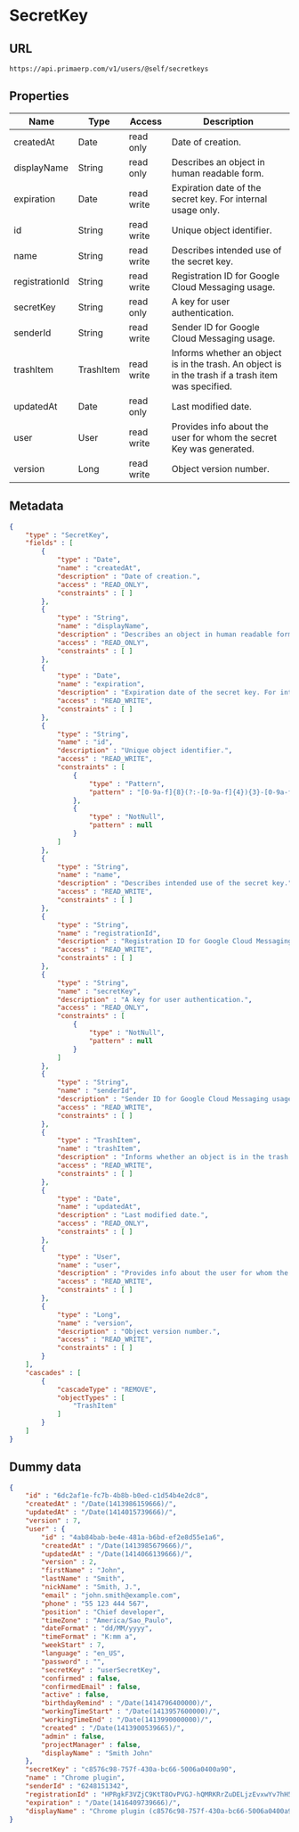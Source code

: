 SecretKey
==

## URL

	https://api.primaerp.com/v1/users/@self/secretkeys

## Properties

| Name           | Type      | Access     | Description                                                                                         |
|----------------|-----------|------------|-----------------------------------------------------------------------------------------------------|
| createdAt      | Date      | read only  | Date of creation.                                                                                   |
| displayName    | String    | read only  | Describes an object in human readable form.                                                         |
| expiration     | Date      | read write | Expiration date of the secret key. For internal usage only.                                         |
| id             | String    | read write | Unique object identifier.                                                                           |
| name           | String    | read write | Describes intended use of the secret key.                                                           |
| registrationId | String    | read write | Registration ID for Google Cloud Messaging usage.                                                   |
| secretKey      | String    | read only  | A key for user authentication.                                                                      |
| senderId       | String    | read write | Sender ID for Google Cloud Messaging usage.                                                         |
| trashItem      | TrashItem | read write | Informs whether an object is in the trash. An object is in the trash if a trash item was specified. |
| updatedAt      | Date      | read only  | Last modified date.                                                                                 |
| user           | User      | read write | Provides info about the user for whom the secret Key was generated.                                 |
| version        | Long      | read write | Object version number.                                                                              |

## Metadata

```JSON
{
	"type" : "SecretKey",
	"fields" : [
		{
			"type" : "Date",
			"name" : "createdAt",
			"description" : "Date of creation.",
			"access" : "READ_ONLY",
			"constraints" : [ ]
		},
		{
			"type" : "String",
			"name" : "displayName",
			"description" : "Describes an object in human readable form.",
			"access" : "READ_ONLY",
			"constraints" : [ ]
		},
		{
			"type" : "Date",
			"name" : "expiration",
			"description" : "Expiration date of the secret key. For internal usage only.",
			"access" : "READ_WRITE",
			"constraints" : [ ]
		},
		{
			"type" : "String",
			"name" : "id",
			"description" : "Unique object identifier.",
			"access" : "READ_WRITE",
			"constraints" : [
				{
					"type" : "Pattern",
					"pattern" : "[0-9a-f]{8}(?:-[0-9a-f]{4}){3}-[0-9a-f]{12}"
				},
				{
					"type" : "NotNull",
					"pattern" : null
				}
			]
		},
		{
			"type" : "String",
			"name" : "name",
			"description" : "Describes intended use of the secret key.",
			"access" : "READ_WRITE",
			"constraints" : [ ]
		},
		{
			"type" : "String",
			"name" : "registrationId",
			"description" : "Registration ID for Google Cloud Messaging usage.",
			"access" : "READ_WRITE",
			"constraints" : [ ]
		},
		{
			"type" : "String",
			"name" : "secretKey",
			"description" : "A key for user authentication.",
			"access" : "READ_ONLY",
			"constraints" : [
				{
					"type" : "NotNull",
					"pattern" : null
				}
			]
		},
		{
			"type" : "String",
			"name" : "senderId",
			"description" : "Sender ID for Google Cloud Messaging usage.",
			"access" : "READ_WRITE",
			"constraints" : [ ]
		},
		{
			"type" : "TrashItem",
			"name" : "trashItem",
			"description" : "Informs whether an object is in the trash. An object is in the trash if a trash item was specified.",
			"access" : "READ_WRITE",
			"constraints" : [ ]
		},
		{
			"type" : "Date",
			"name" : "updatedAt",
			"description" : "Last modified date.",
			"access" : "READ_ONLY",
			"constraints" : [ ]
		},
		{
			"type" : "User",
			"name" : "user",
			"description" : "Provides info about the user for whom the secret Key was generated.",
			"access" : "READ_WRITE",
			"constraints" : [ ]
		},
		{
			"type" : "Long",
			"name" : "version",
			"description" : "Object version number.",
			"access" : "READ_WRITE",
			"constraints" : [ ]
		}
	],
	"cascades" : [
		{
			"cascadeType" : "REMOVE",
			"objectTypes" : [
				"TrashItem"
			]
		}
	]
}
```

## Dummy data

```JSON
{
	"id" : "6dc2af1e-fc7b-4b8b-b0ed-c1d54b4e2dc8",
	"createdAt" : "/Date(1413986159666)/",
	"updatedAt" : "/Date(1414015739666)/",
	"version" : 7,
	"user" : {
		"id" : "4ab84bab-be4e-481a-b6bd-ef2e8d55e1a6",
		"createdAt" : "/Date(1413985679666)/",
		"updatedAt" : "/Date(1414066139666)/",
		"version" : 2,
		"firstName" : "John",
		"lastName" : "Smith",
		"nickName" : "Smith, J.",
		"email" : "john.smith@example.com",
		"phone" : "55 123 444 567",
		"position" : "Chief developer",
		"timeZone" : "America/Sao_Paulo",
		"dateFormat" : "dd/MM/yyyy",
		"timeFormat" : "K:mm a",
		"weekStart" : 7,
		"language" : "en_US",
		"password" : "",
		"secretKey" : "userSecretKey",
		"confirmed" : false,
		"confirmedEmail" : false,
		"active" : false,
		"birthdayRemind" : "/Date(1414796400000)/",
		"workingTimeStart" : "/Date(1413957600000)/",
		"workingTimeEnd" : "/Date(1413990000000)/",
		"created" : "/Date(1413900539665)/",
		"admin" : false,
		"projectManager" : false,
		"displayName" : "Smith John"
	},
	"secretKey" : "c8576c98-757f-430a-bc66-5006a0400a90",
	"name" : "Chrome plugin",
	"senderId" : "6248151342",
	"registrationId" : "HPRgkF3VZjC9KtT8OvPVGJ-hQMRKRrZuDELjzEvxwYv7hH5OFEeco8ohsN5PjL1iC2dNtk2BAokeMCg2ZXKqpc8FXKmhX94kIxQ",
	"expiration" : "/Date(1416409739666)/",
	"displayName" : "Chrome plugin (c8576c98-757f-430a-bc66-5006a0400a90)"
}
```
